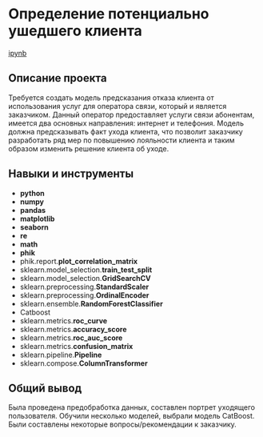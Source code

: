 # Определение потенциально ушедшего клиента

[ipynb](https://github.com/AlexeyShuvalov/Portfolio/blob/main/Departed%20customers%20Telecom/Departed_customers_Telecom.ipynb)

## Описание проекта

Требуется создать модель предсказания отказа клиента от использования услуг для оператора связи, который и является заказчиком. Данный оператор предоставляет услуги связи абонентам, имеется два основных направления: интернет и телефония. Модель должна предсказывать факт ухода клиента, что позволит заказчику разработать ряд мер по повышению лояльности клиента и таким образом изменить решение клиента об уходе.



## Навыки и инструменты

- **python**
- **numpy**
- **pandas**
- **matplotlib**
- **seaborn**
- **re**
- **math**
- **phik**
- phik.report.**plot_correlation_matrix**
- sklearn.model_selection.**train_test_split**
- sklearn.model_selection.**GridSearchCV**
- sklearn.preprocessing.**StandardScaler**
- sklearn.preprocessing.**OrdinalEncoder**
- sklearn.ensemble.**RandomForestClassifier**
- Catboost
- sklearn.metrics.**roc_curve**
- sklearn.metrics.**accuracy_score**
- sklearn.metrics.**roc_auc_score**
- sklearn.metrics.**confusion_matrix**
- sklearn.pipeline.**Pipeline**
- sklearn.compose.**ColumnTransformer**

## 

## Общий вывод

Была проведена предобработка данных, составлен портрет уходящего пользователя. Обучили несколько моделей, выбрали модель CatBoost. Были составлены некоторые вопросы/рекомендации к заказчику.
